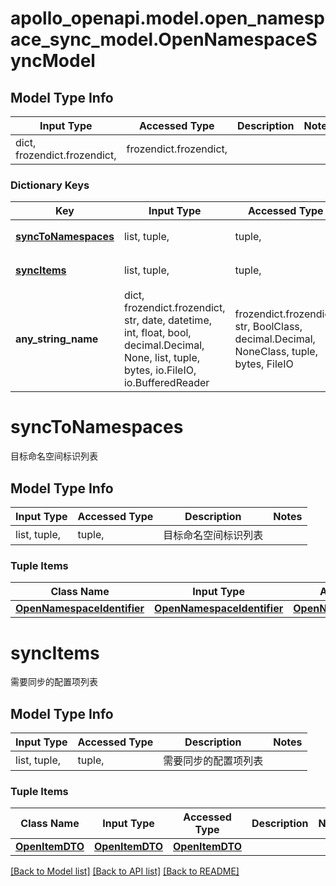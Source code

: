 # apollo_openapi.model.open_namespace_sync_model.OpenNamespaceSyncModel

## Model Type Info
Input Type | Accessed Type | Description | Notes
------------ | ------------- | ------------- | -------------
dict, frozendict.frozendict,  | frozendict.frozendict,  |  |

### Dictionary Keys
Key | Input Type | Accessed Type | Description | Notes
------------ | ------------- | ------------- | ------------- | -------------
**[syncToNamespaces](#syncToNamespaces)** | list, tuple,  | tuple,  | 目标命名空间标识列表 | [optional]
**[syncItems](#syncItems)** | list, tuple,  | tuple,  | 需要同步的配置项列表 | [optional]
**any_string_name** | dict, frozendict.frozendict, str, date, datetime, int, float, bool, decimal.Decimal, None, list, tuple, bytes, io.FileIO, io.BufferedReader | frozendict.frozendict, str, BoolClass, decimal.Decimal, NoneClass, tuple, bytes, FileIO | any string name can be used but the value must be the correct type | [optional]

# syncToNamespaces

目标命名空间标识列表

## Model Type Info
Input Type | Accessed Type | Description | Notes
------------ | ------------- | ------------- | -------------
list, tuple,  | tuple,  | 目标命名空间标识列表 |

### Tuple Items
Class Name | Input Type | Accessed Type | Description | Notes
------------- | ------------- | ------------- | ------------- | -------------
[**OpenNamespaceIdentifier**](OpenNamespaceIdentifier.md) | [**OpenNamespaceIdentifier**](OpenNamespaceIdentifier.md) | [**OpenNamespaceIdentifier**](OpenNamespaceIdentifier.md) |  |

# syncItems

需要同步的配置项列表

## Model Type Info
Input Type | Accessed Type | Description | Notes
------------ | ------------- | ------------- | -------------
list, tuple,  | tuple,  | 需要同步的配置项列表 |

### Tuple Items
Class Name | Input Type | Accessed Type | Description | Notes
------------- | ------------- | ------------- | ------------- | -------------
[**OpenItemDTO**](OpenItemDTO.md) | [**OpenItemDTO**](OpenItemDTO.md) | [**OpenItemDTO**](OpenItemDTO.md) |  |

[[Back to Model list]](../../README.md#documentation-for-models) [[Back to API list]](../../README.md#documentation-for-api-endpoints) [[Back to README]](../../README.md)
